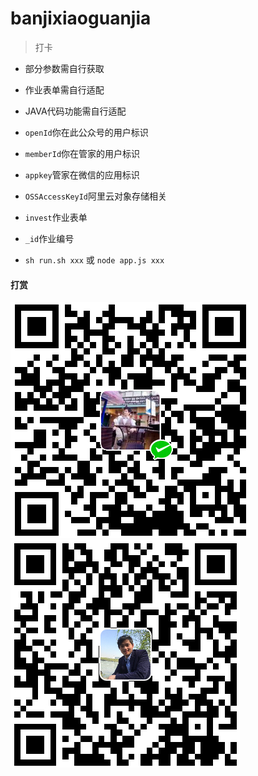 # banjixiaoguanjia

> 打卡

- 部分参数需自行获取
- 作业表单需自行适配
- JAVA代码功能需自行适配

- `openId`你在此公众号的用户标识
- `memberId`你在管家的用户标识
- `appkey`管家在微信的应用标识
- `OSSAccessKeyId`阿里云对象存储相关

- `invest`作业表单
- `_id`作业编号

- `sh run.sh xxx` 或 `node app.js xxx`

#### 打赏

![alipay](pay/alipay.png)
![weixin](pay/weixin.png)
